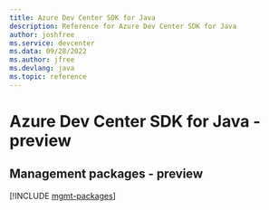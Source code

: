 ```yaml
---
title: Azure Dev Center SDK for Java
description: Reference for Azure Dev Center SDK for Java
author: joshfree
ms.service: devcenter
ms.data: 09/28/2022
ms.author: jfree
ms.devlang: java
ms.topic: reference
---
```

# Azure Dev Center SDK for Java - preview

## Management packages - preview
[!INCLUDE [mgmt-packages](dev-center-mgmt-index.md)]